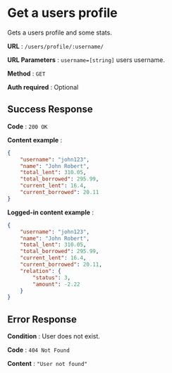 # Get a users profile

Gets a users profile and some stats.

**URL** : `/users/profile/:username/`

**URL Parameters** : `username=[string]` users username.

**Method** : `GET`

**Auth required** : Optional

## Success Response

**Code** : `200 OK`

**Content example** :
```json
{
    "username": "john123",
    "name": "John Robert",
    "total_lent": 310.05,
    "total_borrowed": 295.99,
    "current_lent": 16.4,
    "current_borrowed": 20.11
}
```

**Logged-in content example** :
```json
{
    "username": "john123",
    "name": "John Robert",
    "total_lent": 310.05,
    "total_borrowed": 295.99,
    "current_lent": 16.4,
    "current_borrowed": 20.11,
    "relation": {
        "status": 3,
        "amount": -2.22
    }
}
```

## Error Response

**Condition** : User does not exist.

**Code** : `404 Not Found`

**Content** : `"User not found"`